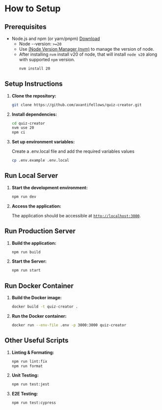 # How to Setup

## Prerequisites

- Node.js and npm (or yarn/pnpm) [Download](https://nodejs.org/en/download)
  - Node --version: `>=20`
  - Use [(Node Version Manager (nvm)](https://github.com/nvm-sh/nvm?tab=readme-ov-file#installing-and-updating) to manage the version of node.
  - After installing `nvm` install v20 of node, that will install `node v20` along with supported `npm` version.
    ```bash
    nvm install 20
    ```

## Setup Instructions

1. **Clone the repository:**

   ```bash
   git clone https://github.com/avantifellows/quiz-creator.git
   ```

2. **Install dependencies:**

   ```bash
   cd quiz-creator
   nvm use 20
   npm ci
   ```

3. **Set up environment variables:**

   Create a .env.local file and add the required variables values

   ```bash
   cp .env.example .env.local
   ```

## Run Local Server

1. **Start the development environment:**

   ```bash
   npm run dev
   ```

2. **Access the application:**

   The application should be accessible at [`http://localhost:3000`](http://localhost:3000).

## Run Production Server

1. **Build the application:**

   ```bash
   npm run build
   ```

2. **Start the Server:**

   ```bash
   npm run start
   ```

## Run Docker Container

1. **Build the Docker image:**

   ```bash
   docker build -t quiz-creator .
   ```

2. **Run the Docker container:**

   ```bash
   docker run --env-file .env -p 3000:3000 quiz-creator
   ```

## Other Useful Scripts

1. **Linting & Formating:**

   ```bash
   npm run lint:fix
   npm run format
   ```

2. **Unit Testing:**

   ```bash
   npm run test:jest
   ```

3. **E2E Testing:**

   ```bash
   npm run test:cypress
   ```

